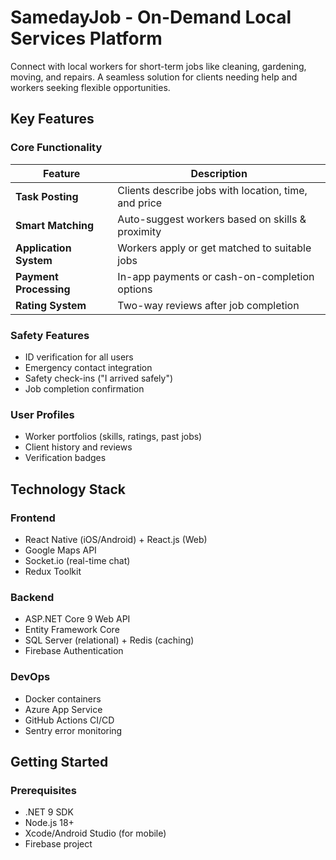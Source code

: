 # SamedayJob - On-Demand Local Services Platform

Connect with local workers for short-term jobs like cleaning, gardening, moving, and repairs. A seamless solution for clients needing help and workers seeking flexible opportunities.

## Key Features

### **Core Functionality**
| Feature | Description |
|---------|-------------|
| **Task Posting** | Clients describe jobs with location, time, and price |
| **Smart Matching** | Auto-suggest workers based on skills & proximity |
| **Application System** | Workers apply or get matched to suitable jobs |
| **Payment Processing** | In-app payments or cash-on-completion options |
| **Rating System** | Two-way reviews after job completion |

### **Safety Features**
- ID verification for all users
- Emergency contact integration
- Safety check-ins ("I arrived safely")
- Job completion confirmation

### **User Profiles**
- Worker portfolios (skills, ratings, past jobs)
- Client history and reviews
- Verification badges

## Technology Stack

### **Frontend**
- React Native (iOS/Android) + React.js (Web)
- Google Maps API
- Socket.io (real-time chat)
- Redux Toolkit

### **Backend**
- ASP.NET Core 9 Web API
- Entity Framework Core
- SQL Server (relational) + Redis (caching)
- Firebase Authentication

### **DevOps**
- Docker containers
- Azure App Service
- GitHub Actions CI/CD
- Sentry error monitoring

## Getting Started

### Prerequisites
- .NET 9 SDK
- Node.js 18+
- Xcode/Android Studio (for mobile)
- Firebase project


